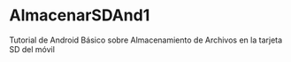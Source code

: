 # AlmacenarSDAnd1
Tutorial de Android Básico sobre Almacenamiento de Archivos en la tarjeta SD del móvil
